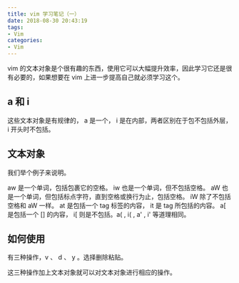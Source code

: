 ```yaml
---
title: vim 学习笔记（一）
date: 2018-08-30 20:43:19
tags:
- Vim
categories:
- Vim
---
```


vim 的文本对象是个很有趣的东西，使用它可以大幅提升效率，因此学习它还是很有必要的，如果想要在 vim 上进一步提高自己就必须学习这个。

## a 和 i
<!--more-->
这些文本对象是有规律的， a 是一个， i 是在内部，两者区别在于包不包括外层， i 开头时不包括。

## 文本对象

我们举个例子来说明。

aw 是一个单词，包括包裹它的空格。 iw 也是一个单词，但不包括空格。 aW 也是一个单词，但包括标点字符，直到空格或换行为止，包括空格。 iW 除了不包括空格和 aW 一样。 at 是包括一个 tag 标签的内容， it 是 tag 所包括的内容。 a[ 是包括一个 [] 的内容， i[ 则是不包括。a( , i( , a' , i' 等道理相同。

## 如何使用

有三种操作，v 、 d 、 y 。选择删除粘贴。

这三种操作加上文本对象就可以对文本对象进行相应的操作。


